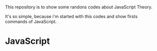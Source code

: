 This repository is to show some randons codes about JavaScript Theory.

It's so simple, because i'm started with this codes and show firsts commands of JavaScript.

# JavaScript
